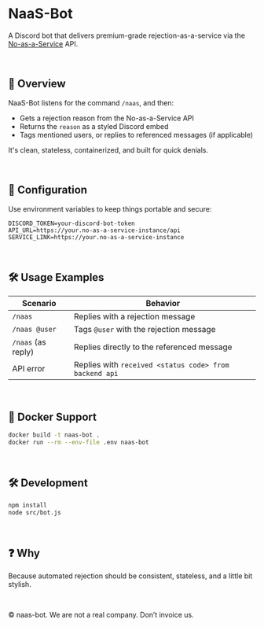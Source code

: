# NaaS-Bot

A Discord bot that delivers premium-grade rejection-as-a-service via the [No-as-a-Service](https://github.com/claytonfuselier/no-as-a-service) API.

<br>

## 🚀 Overview

NaaS-Bot listens for the command `/naas`, and then:

* Gets a rejection reason from the No-as-a-Service API
* Returns the `reason` as a styled Discord embed
* Tags mentioned users, or replies to referenced messages (if applicable)

It's clean, stateless, containerized, and built for quick denials.

<br>

## 🔧 Configuration

Use environment variables to keep things portable and secure:

```env
DISCORD_TOKEN=your-discord-bot-token
API_URL=https://your.no-as-a-service-instance/api
SERVICE_LINK=https://your.no-as-a-service-instance
```

<br>

## 🛠 Usage Examples

| Scenario           | Behavior                                               |
| ------------------ | ------------------------------------------------------ |
| `/naas`            | Replies with a rejection message                       |
| `/naas @user`      | Tags `@user` with the rejection message                |
| `/naas` (as reply) | Replies directly to the referenced message             |
| API error          | Replies with `received <status code> from backend api` |

<br>

## 🐳 Docker Support

```bash
docker build -t naas-bot .
docker run --rm --env-file .env naas-bot
```

<br>

## 🛠 Development

```bash
npm install
node src/bot.js
```

<br>

## ❓ Why

Because automated rejection should be consistent, stateless, and a little bit stylish.

<br>

© naas-bot. We are not a real company. Don’t invoice us.
